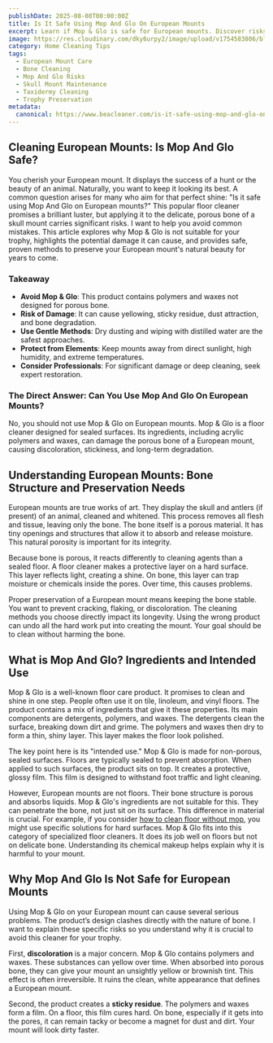 ```yaml
---
publishDate: 2025-08-08T00:00:00Z
title: Is It Safe Using Mop And Glo On European Mounts
excerpt: Learn if Mop & Glo is safe for European mounts. Discover risks, proper cleaning methods, and how to protect your cherished bone trophies.
image: https://res.cloudinary.com/dky6urpy2/image/upload/v1754583806/blog_image_1754583806_jmxvof.webp
category: Home Cleaning Tips
tags:
  - European Mount Care
  - Bone Cleaning
  - Mop And Glo Risks
  - Skull Mount Maintenance
  - Taxidermy Cleaning
  - Trophy Preservation
metadata:
  canonical: https://www.beacleaner.com/is-it-safe-using-mop-and-glo-on-european-mounts
---
```


## Cleaning European Mounts: Is Mop And Glo Safe?

You cherish your European mount. It displays the success of a hunt or the beauty of an animal. Naturally, you want to keep it looking its best. A common question arises for many who aim for that perfect shine: "Is it safe using Mop And Glo on European mounts?" This popular floor cleaner promises a brilliant luster, but applying it to the delicate, porous bone of a skull mount carries significant risks. I want to help you avoid common mistakes. This article explores why Mop & Glo is not suitable for your trophy, highlights the potential damage it can cause, and provides safe, proven methods to preserve your European mount's natural beauty for years to come.

### Takeaway

*   **Avoid Mop & Glo**: This product contains polymers and waxes not designed for porous bone.
*   **Risk of Damage**: It can cause yellowing, sticky residue, dust attraction, and bone degradation.
*   **Use Gentle Methods**: Dry dusting and wiping with distilled water are the safest approaches.
*   **Protect from Elements**: Keep mounts away from direct sunlight, high humidity, and extreme temperatures.
*   **Consider Professionals**: For significant damage or deep cleaning, seek expert restoration.

### The Direct Answer: Can You Use Mop And Glo On European Mounts?

No, you should not use Mop & Glo on European mounts. Mop & Glo is a floor cleaner designed for sealed surfaces. Its ingredients, including acrylic polymers and waxes, can damage the porous bone of a European mount, causing discoloration, stickiness, and long-term degradation.

## Understanding European Mounts: Bone Structure and Preservation Needs

European mounts are true works of art. They display the skull and antlers (if present) of an animal, cleaned and whitened. This process removes all flesh and tissue, leaving only the bone. The bone itself is a porous material. It has tiny openings and structures that allow it to absorb and release moisture. This natural porosity is important for its integrity.

Because bone is porous, it reacts differently to cleaning agents than a sealed floor. A floor cleaner makes a protective layer on a hard surface. This layer reflects light, creating a shine. On bone, this layer can trap moisture or chemicals inside the pores. Over time, this causes problems.

Proper preservation of a European mount means keeping the bone stable. You want to prevent cracking, flaking, or discoloration. The cleaning methods you choose directly impact its longevity. Using the wrong product can undo all the hard work put into creating the mount. Your goal should be to clean without harming the bone.

## What is Mop And Glo? Ingredients and Intended Use

Mop & Glo is a well-known floor care product. It promises to clean and shine in one step. People often use it on tile, linoleum, and vinyl floors. The product contains a mix of ingredients that give it these properties. Its main components are detergents, polymers, and waxes. The detergents clean the surface, breaking down dirt and grime. The polymers and waxes then dry to form a thin, shiny layer. This layer makes the floor look polished.

The key point here is its "intended use." Mop & Glo is made for non-porous, sealed surfaces. Floors are typically sealed to prevent absorption. When applied to such surfaces, the product sits on top. It creates a protective, glossy film. This film is designed to withstand foot traffic and light cleaning.

However, European mounts are not floors. Their bone structure is porous and absorbs liquids. Mop & Glo's ingredients are not suitable for this. They can penetrate the bone, not just sit on its surface. This difference in material is crucial. For example, if you consider [how to clean floor without mop](https://beacleaner.com/how-to-clean-floor-without-mop), you might use specific solutions for hard surfaces. Mop & Glo fits into this category of specialized floor cleaners. It does its job well on floors but not on delicate bone. Understanding its chemical makeup helps explain why it is harmful to your mount.

## Why Mop And Glo Is Not Safe for European Mounts

Using Mop & Glo on your European mount can cause several serious problems. The product’s design clashes directly with the nature of bone. I want to explain these specific risks so you understand why it is crucial to avoid this cleaner for your trophy.

First, **discoloration** is a major concern. Mop & Glo contains polymers and waxes. These substances can yellow over time. When absorbed into porous bone, they can give your mount an unsightly yellow or brownish tint. This effect is often irreversible. It ruins the clean, white appearance that defines a European mount.

Second, the product creates a **sticky residue**. The polymers and waxes form a film. On a floor, this film cures hard. On bone, especially if it gets into the pores, it can remain tacky or become a magnet for dust and dirt. Your mount will look dirty faster.